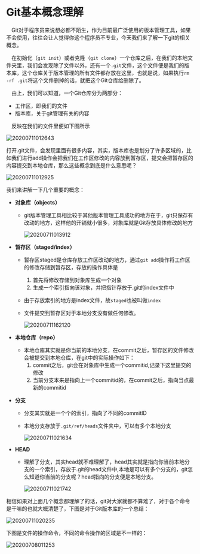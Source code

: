 # Git基本概念理解

&emsp;Git对于程序员来说想必都不陌生，作为目前最广泛使用的版本管理工具，如果不会使用，往往会让人觉得你这个程序员不专业，今天我们来了解一下git的相关概念。

&emsp;在初始化（`git init`）或者克隆（`git clone`）一个仓库之后，在我们的本地文件夹里，我们会发现除了文件以外，还有一个`.git`文件，这个文件便是我们的版本库，这个仓库关于版本管理的所有文件都存放在这里，也就是说，如果执行`rm -rf .git`将这个文件删掉的话，就把这个Git仓库给删除了。

&emsp;由上，我们可以知道，一个Git仓库分为两部分：
- 工作区，即我们的文件
- 版本库，关于git管理有关的内容

&emsp;反映在我们的文件里便如下图所示

![20200711012643](https://cdn.jsdelivr.net/gh/leiyu1997/ImageHostingService@master/resources/blogs/20200711012643.png)

打开.git文件，会发现里面有很多内容，其实，版本库也是划分了许多区域的，比如我们进行add操作会把我们在工作区修改的内容放到暂存区，提交会把暂存区的内容提交到本地仓库，那么这些概念到底是什么意思呢？

![20200711012925](https://cdn.jsdelivr.net/gh/leiyu1997/ImageHostingService@master/resources/blogs/20200711012925.png)

我们来讲解一下几个重要的概念：
- **对象库（objects）**
  - git版本管理工具相比较于其他版本管理工具成功的地方在于，git只保存有改动的地方，这样他的开销就小很多，对象库就是Git存放具体修改的地方

    ![20200711013912](https://cdn.jsdelivr.net/gh/leiyu1997/ImageHostingService@master/resources/blogs/20200711013912.png)

- **暂存区（staged/index）** 
  - 暂存区staged是仓库存放工作区改动的地方，通过`git add`操作将工作区的修改存储到暂存区，存放的操作具体是
    1. 首先将修改存储到对象库生成一个对象
    2. 生成一个索引指向该对象，并把指针存放于.git的index文件中
  - 由于存放索引的地方是index文件，故`staged`也被叫做`index`
  - 文件提交到暂存区对于本地分支没有做任何修改。

    ![20200711162120](https://cdn.jsdelivr.net/gh/leiyu1997/ImageHostingService@master/resources/blogs/20200711162120.png)

- **本地仓库（repo）**
  - 本地仓库其实就是你当前的本地分支，在commit之后，暂存区的文件修改会被提交到本地仓库，在git中的实际操作如下：
    1. commit之后，git会在对象库中生成一个commitid,记录下这里提交的修改
    2. 当前分支本来是指向上一个commitid的，在commit之后，指向当点最新的commitid
- **分支**
  - 分支其实就是一个个的索引，指向了不同的commitID
  - 本地分支存放于`.git/ref/heads`文件夹中，可以有多个本地分支

    ![20200711021634](https://cdn.jsdelivr.net/gh/leiyu1997/ImageHostingService@master/resources/blogs/20200711021634.png)

- **HEAD**
  - 理解了分支，其实head就不难理解了，head其实就是指向你当前本地分支的一个索引，存放于.git的head文件中,本地是可以有多个分支的，git怎么知道你当前的分支呢？head指向的分支便是本地分支。

    ![20200711021742](https://cdn.jsdelivr.net/gh/leiyu1997/ImageHostingService@master/resources/blogs/20200711021742.png)

相信如果对上面几个概念都理解了的话，git对大家就都不算难了，对于各个命令是干嘛的也就大概清楚了，下图是对于Git版本库的一个总结：

![20200711020235](https://cdn.jsdelivr.net/gh/leiyu1997/ImageHostingService@master/resources/blogs/20200711020235.png)

下图是文件的操作命令，不同的命令操作的区域是不一样的：

![20200708011253](https://cdn.jsdelivr.net/gh/leiyu1997/ImageHostingService@master/resources/blogs/1090617-20181008212245877-52530897.png)
